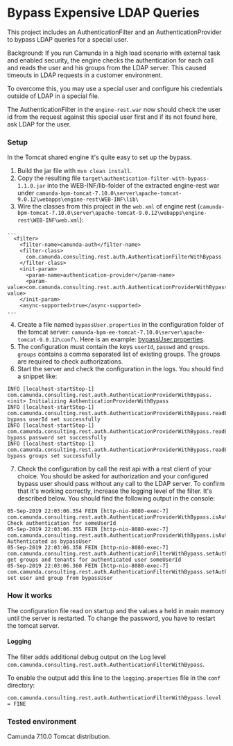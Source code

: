 # Bypass Expensive LDAP Queries

This project includes an AuthenticationFilter and an AuthenticationProvider to bypass LDAP queries for a special user.

Background: If you run Camunda in a high load scenario with external task and enabled security, the engine checks the authentication for each call and reads the user and his groups from the LDAP server. This caused timeouts in LDAP requests in a customer environment.

To overcome this, you may use a special user and configure his credentials outside of LDAP in a special file.

The AuthenticationFilter in the `engine-rest.war` now should check the user id from the request against this special user first and if its not found here, ask LDAP for the user.

### Setup
In the Tomcat shared engine it's quite easy to set up the bypass.

1. Build the jar file with `mvn clean install`.
2. Copy the resulting file `target\authentication-filter-with-bypass-1.1.0.jar` into the WEB-INF/lib-folder of the extracted engine-rest war under `camunda-bpm-tomcat-7.10.0\server\apache-tomcat-9.0.12\webapps\engine-rest\WEB-INF\lib\`
3. Wire the classes from this project in the `web.xml` of engine rest (`camunda-bpm-tomcat-7.10.0\server\apache-tomcat-9.0.12\webapps\engine-rest\WEB-INF\web.xml`):
```
...
  <filter>
    <filter-name>camunda-auth</filter-name>
    <filter-class>
      com.camunda.consulting.rest.auth.AuthenticationFilterWithBypass
    </filter-class>
    <init-param>
      <param-name>authentication-provider</param-name>
      <param-value>com.camunda.consulting.rest.auth.AuthenticationProviderWithBypass</param-value>
    </init-param>
    <async-supported>true</async-supported>
...
```
4. Create a file named `bypassUser.properties` in the configuration folder of the tomcat server: `camunda-bpm-ee-tomcat-7.10.0\server\apache-tomcat-9.0.12\conf\`. Here is an example: [bypassUser.properties](src/test/resources/bypassUser.properties).
5. The configuration must contain the keys `userId`, `passwd` and `groups`. `groups` contains a comma separated list of existing groups. The groups are required to check authorizations.
6. Start the server and check the configuration in the logs. You should find a snippet like:
```
INFO [localhost-startStop-1] com.camunda.consulting.rest.auth.AuthenticationProviderWithBypass.<init> Initializing AuthenticationProviderWithBypass
INFO [localhost-startStop-1] com.camunda.consulting.rest.auth.AuthenticationProviderWithBypass.readBypassValues bypass userId set successfully
INFO [localhost-startStop-1] com.camunda.consulting.rest.auth.AuthenticationProviderWithBypass.readBypassValues bypass password set successfully
INFO [localhost-startStop-1] com.camunda.consulting.rest.auth.AuthenticationProviderWithBypass.readBypassValues bypass groups set successfully
```
7. Check the configuration by call the rest api with a rest client of your choice. You should be asked for authorization and your configured bypass user should pass without any call to the LDAP server. To confirm that it's working correctly, increase the logging level of the filter. It's described below. You should find the following output in the console:
```
05-Sep-2019 22:03:06.354 FEIN [http-nio-8080-exec-7] com.camunda.consulting.rest.auth.AuthenticationProviderWithBypass.isAuthenticated Check authentication for someUserId
05-Sep-2019 22:03:06.355 FEIN [http-nio-8080-exec-7] com.camunda.consulting.rest.auth.AuthenticationProviderWithBypass.isAuthenticated Authenticated as bypassUser
05-Sep-2019 22:03:06.358 FEIN [http-nio-8080-exec-7] com.camunda.consulting.rest.auth.AuthenticationFilterWithBypass.setAuthenticatedUser get groups and tenants for authenticated user someUserId
05-Sep-2019 22:03:06.360 FEIN [http-nio-8080-exec-7] com.camunda.consulting.rest.auth.AuthenticationFilterWithBypass.setAuthenticatedUser set user and group from bypassUser
```

### How it works
The configuration file read on startup and the values a held in main memory until the server is restarted. To change the password, you have to restart the tomcat server.

#### Logging
The filter adds additional debug output on the Log level `com.camunda.consulting.rest.auth.AuthenticationFilterWithBypass`.

To enable the output add this line to the `logging.properties` file in the `conf` directory:

```
com.camunda.consulting.rest.auth.AuthenticationFilterWithBypass.level = FINE
```

### Tested environment
Camunda 7.10.0 Tomcat distribution.